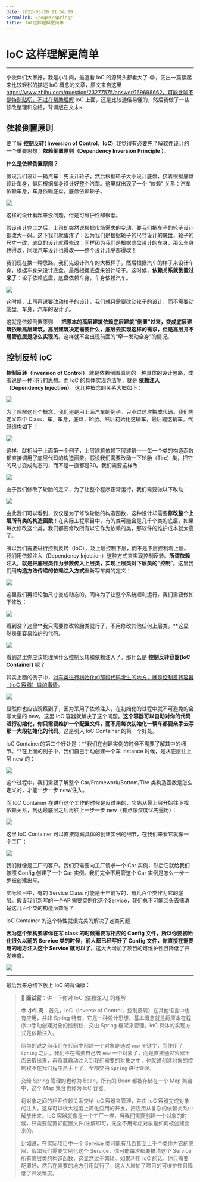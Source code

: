 ```yaml
---
date: 2022-03-20 11:54:00
permalink: /pages/spring/
title: IoC这样理解更简单
---
```

# IoC 这样理解更简单

---

小伙伴们大家好，我是小牛肉，最近看 IoC 的源码头都看大了 😂，先出一篇读起来比较轻松的描述 IoC 概念的文章，原文来自这里 https://www.zhihu.com/question/23277575/answer/169698662，可能比喻不是特别贴切，不过在帮助理解 IoC 上面，还是比较通俗易懂的，然后我做了一些修改整理和总结，背诵版在文末~

## **依赖倒置原则**

要了解 **控制反转( Inversion of Control，IoC)**, 我觉得有必要先了解软件设计的一个重要思想：**依赖倒置原则（Dependency Inversion Principle ）**。

**什么是依赖倒置原则？**

假设我们设计一辆汽车：先设计轮子，然后根据轮子大小设计底盘，接着根据底盘设计车身，最后根据车身设计好整个汽车。这里就出现了一个 “依赖” 关系：汽车依赖车身，车身依赖底盘，底盘依赖轮子。

![](https://pica.zhimg.com/80/v2-c68248bb5d9b4d64d22600571e996446_1440w.jpg?source=1940ef5c)

这样的设计看起来没问题，但是可维护性却很低。

假设设计完工之后，上司却突然说根据市场需求的变动，要我们把车子的轮子设计都改大一码。这下我们就蛋疼了：因为我们是根据轮子的尺寸设计的底盘，轮子的尺寸一改，底盘的设计就得修改；同样因为我们是根据底盘设计的车身，那么车身也得改，同理汽车设计也得改——整个设计几乎都得改！

我们现在换一种思路。我们先设计汽车的大概样子，然后根据汽车的样子来设计车身，根据车身来设计底盘，最后根据底盘来设计轮子。这时候，**依赖关系就倒置过来了**：轮子依赖底盘，底盘依赖车身，车身依赖汽车。

![](https://pic3.zhimg.com/80/v2-e64bf72c5c04412f626b21753aa9e1a1_1440w.jpg?source=1940ef5c)

这时候，上司再说要改动轮子的设计，我们就只需要改动轮子的设计，而不需要动底盘，车身，汽车的设计了。

这就是依赖倒置原则 — **把原本的高层建筑依赖底层建筑“倒置”过来，变成底层建筑依赖高层建筑。高层建筑决定需要什么，底层去实现这样的需求，但是高层并不用管底层是怎么实现的**。这样就不会出现前面的“牵一发动全身”的情况。

## 控制反转 IoC

**控制反转（Inversion of Control）** 就是依赖倒置原则的一种具体的设计思路，或者说是一种可行的思想。而 IoC 的具体实现方法呢，就是 **依赖注入（Dependency Injection）**。这几种概念的关系大概如下：

![](https://pic2.zhimg.com/80/v2-ee924f8693cff51785ad6637ac5b21c1_1440w.jpg?source=1940ef5c)

为了理解这几个概念，我们还是用上面汽车的例子。只不过这次换成代码。我们先定义四个 Class，车，车身，底盘，轮胎。然后初始化这辆车，最后跑这辆车。代码结构如下：

![](https://pic1.zhimg.com/80/v2-8ec294de7d0f9013788e3fb5c76069ef_1440w.jpg?source=1940ef5c)

这样，就相当于上面第一个例子，上层建筑依赖下层建筑——每一个类的构造函数都直接调用了底层代码的构造函数。假设我们需要改动一下轮胎（Tire）类，把它的尺寸变成动态的，而不是一直都是30。我们需要这样改：

![](https://pic3.zhimg.com/80/v2-64e8b19eeb70d9cf87c27fe4c5c0fc81_1440w.jpg?source=1940ef5c)

由于我们修改了轮胎的定义，为了让整个程序正常运行，我们需要做以下改动：

![](https://pic2.zhimg.com/80/v2-82e0c12a1b26f7979ed9241e169affda_1440w.jpg?source=1940ef5c)

由此我们可以看到，仅仅是为了修改轮胎的构造函数，这种设计却需要**修改整个上层所有类的构造函数**！在实际工程项目中，有的类可能会是几千个类的底层，如果每次修改这个类，我们都要修改所有以它作为依赖的类，那软件的维护成本就太高了。

所以我们需要进行控制反转（IoC），及上层控制下层，而不是下层控制着上层。我们用依赖注入（Dependency Injection）这种方式来实现控制反转。**所谓依赖注入，就是把底层类作为参数传入上层类，实现上层类对下层类的“控制**”。这里我们用**构造方法传递的依赖注入方式**重新写车类的定义：

![](https://pic3.zhimg.com/80/v2-c920a0540ce0651003a5326f6ef9891d_1440w.jpg?source=1940ef5c)

这里我们再把轮胎尺寸变成动态的，同样为了让整个系统顺利运行，我们需要做如下修改：

![](https://pic2.zhimg.com/80/v2-99ad2cd809fcb86dd791ff7f65fb1779_1440w.jpg?source=1940ef5c)

看到没？这里**我只需要修改轮胎类就行了，不用修改其他任何上层类。**这显然是更容易维护的代码。

![](https://pic3.zhimg.com/80/v2-861683acac47577c81f2b7493dd05649_1440w.jpg?source=1940ef5c)

看到这里你应该能理解什么控制反转和依赖注入了。那什么是 **控制反转容器(IoC Container)** 呢？

其实上面的例子中，<u>对车类进行初始化的那段代码发生的地方，就是控制反转容器（IoC 容器）做的事情</u>。

![](https://pic3.zhimg.com/80/v2-c845802f9187953ed576e0555f76da42_1440w.jpg?source=1940ef5c)

显然你也应该观察到了，因为采用了依赖注入，在初始化的过程中就不可避免的会写大量的 new。这里 IoC 容器就解决了这个问题。**这个容器可以自动对你的代码进行初始化，你只需要维护一个配置文件，而不用每次初始化一辆车都要亲手去写那一大段初始化的代码**。这是引入 IoC Container 的第一个好处。

IoC Container的第二个好处是：**我们在创建实例的时候不需要了解其中的细节。**在上面的例子中，我们自己手动创建一个车 instance 时候，是从底层往上层 new 的：

![](https://pic2.zhimg.com/80/v2-555b2be7d76e78511a6d6fed3304927f_1440w.jpg?source=1940ef5c)

这个过程中，我们需要了解整个 Car/Framework/Bottom/Tire 类构造函数是怎么定义的，才能一步一步 new/注入。

而 IoC Container 在进行这个工作的时候是反过来的，它先从最上层开始往下找依赖关系，到达最底层之后再往上一步一步 new（有点像深度优先遍历）：

![](https://pic2.zhimg.com/80/v2-24a96669241e81439c636e83976ba152_1440w.jpg?source=1940ef5c)

这里 IoC Container 可以直接隐藏具体的创建实例的细节，在我们来看它就像一个工厂：

![](https://pic1.zhimg.com/80/v2-5ca61395f37cef73c7bbe7808f9ea219_1440w.jpg?source=1940ef5c)

我们就像是工厂的客户。我们只需要向工厂请求一个 Car 实例，然后它就给我们按照 Config 创建了一个 Car 实例。我们完全不用管这个 Car 实例是怎么一步一步被创建出来。

实际项目中，有的 Service Class 可能是十年前写的，有几百个类作为它的底层。假设我们新写的一个API需要实例化这个Service，我们总不可能回头去搞清楚这几百个类的构造函数吧？

IoC Container 的这个特性就很完美的解决了这类问题

**因为这个架构要求你在写 class 的时候需要写相应的 Config 文件，所以你要初始化很久以前的 Service 类的时候，前人都已经写好了 Config 文件，你直接在需要用的地方注入这个 Service 就可以了**。这大大增加了项目的可维护性且降低了开发难度。

![](https://gitee.com/veal98/images/raw/master/img/20220212144620.png)

---

最后我来总结下放上 IoC 的背诵版：

> 🥸 **面试官**：讲一下你对 IoC (依赖注入) 的理解
>
> 😎 **小牛肉**：首先，IoC（Inverse of Control，控制反转）在其他语言中也有应用，并非 Spring 特有，它是一种设计思想，基本概念就是将原本在程序中手动创建对象的控制权，交由 Spring 框架来管理。IoC 具体的实现方式是依赖注入。
>
> 简单的说之前我们在代码中创建一个对象是通过 `new` 关键字，而使用了 `Spring` 之后，我们不在需要自己去 `new` 一个对象了，而是直接通过容器里面去取出来，再将其自动注入到我们需要的对象之中，也就说创建对象的控制权不在我们程序员手上了，全部交由 `Spring` 进行管理。
>
> 交给 Spring 管理的也称为 Bean，所有的 Bean 都被存储在一个 Map 集合中，这个 Map 集合也称为 IoC 容器。
>
> 将对象之间的相互依赖关系交给 IoC 容器来管理，并由 IoC 容器完成对象的注入。这样可以很大程度上简化应用的开发，把应用从复杂的依赖关系中解放出来。IoC 容器就像是一个工厂一样，当我们需要创建一个对象的时候，只需要配置好配置文件/注解即可，完全不用考虑对象是如何被创建出来的。
>
> 比如说，在实际项目中一个 Service 类可能有几百甚至上千个类作为它的底层，假如我们需要实例化这个 Service，你可能每次都要搞清这个 Service 所有底层类的构造函数，这显然过于繁琐。如果利用 IoC 的话，你只需要配置好，然后在需要的地方引用就行了，这大大增加了项目的可维护性且降低了开发难度。